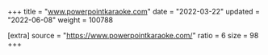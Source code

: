 +++
title = "www.powerpointkaraoke.com"
date = "2022-03-22"
updated = "2022-06-08"
weight = 100788

[extra]
source = "https://www.powerpointkaraoke.com/"
ratio = 6
size = 98
+++
